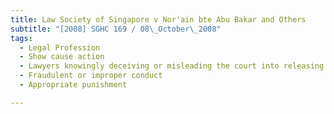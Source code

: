 ```yaml
---
title: Law Society of Singapore v Nor'ain bte Abu Bakar and Others 
subtitle: "[2008] SGHC 169 / 08\_October\_2008"
tags:
  - Legal Profession
  - Show cause action
  - Lawyers knowingly deceiving or misleading the court into releasing moneys paid into court
  - Fraudulent or improper conduct
  - Appropriate punishment

---
```


